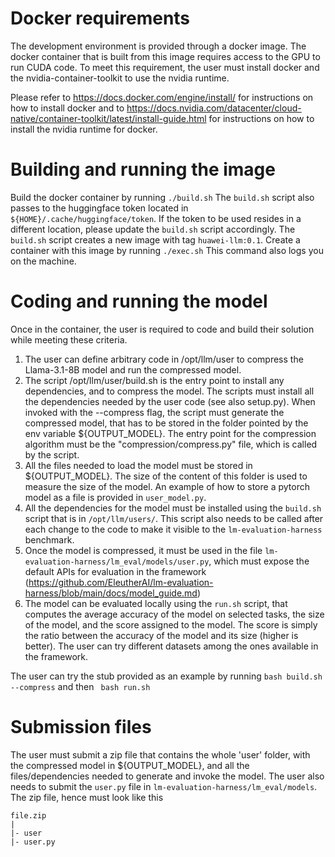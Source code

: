 # Docker requirements
The development environment is provided through a docker image. The docker container that is built from this image requires access to the GPU to run CUDA code. To meet this requirement, the user must install docker and the nvidia-container-toolkit to use the nvidia runtime.

Please refer to  https://docs.docker.com/engine/install/ for instructions on how to install docker and to https://docs.nvidia.com/datacenter/cloud-native/container-toolkit/latest/install-guide.html for instructions on how to install the nvidia runtime for docker.

# Building and running the image
Build the docker container by running
`./build.sh`
The `build.sh` script also passes to the huggingface token located in `${HOME}/.cache/huggingface/token`.  If the token to be used resides in a different location, please update the `build.sh` script accordingly.
The `build.sh` script creates a  new image with tag `huawei-llm:0.1`.
Create a container with this image by running
`./exec.sh`
This command also logs you on the machine.

# Coding and running the model
Once in the container, the user is required to code and build their solution while meeting these criteria.
1. The user can define arbitrary code in /opt/llm/user to compress the Llama-3.1-8B model and run the compressed model. 
2. The script /opt/llm/user/build.sh is the entry point to install any dependencies, and to compress the model. The scripts must install all the dependencies needed by the user code (see also setup.py). When invoked with the --compress flag, the script must generate the compressed model, that has to be stored in the folder pointed by the env variable ${OUTPUT_MODEL}. The entry point for the compression algorithm must be the "compression/compress.py" file, which is called by the script.
3. All the files needed to load the model must be stored in ${OUTPUT_MODEL}. The size of the content of this folder is used to measure the size of the model. An example of how to store a pytorch model as a file is provided in `user_model.py`.
3. All the dependencies for the model must be installed using the `build.sh` script that is in `/opt/llm/users/`.  This script also needs to be called after each change to the code to make it visible to the `lm-evaluation-harness` benchmark. 
4. Once the model is compressed, it must be used in the file `lm-evaluation-harness/lm_eval/models/user.py`, which must expose the default APIs for evaluation in the framework (https://github.com/EleutherAI/lm-evaluation-harness/blob/main/docs/model_guide.md)
5. The model can be evaluated locally using the `run.sh` script, that computes the average accuracy of the model on selected tasks, the size of the model, and the score assigned to the model. The score is simply the ratio between the accuracy of the model and its size (higher is better). The user can try different datasets among the ones available in the framework.

The user can try the stub provided as an example by running
`bash build.sh --compress` and then ` bash run.sh`

# Submission files
The user must submit a zip file that contains the whole 'user' folder, with the compressed model in ${OUTPUT_MODEL}, and all the files/dependencies needed to generate and invoke the model. The user also needs to submit the `user.py` file in `lm-evaluation-harness/lm_eval/models`. 
The zip file, hence must look like this
```
file.zip
|
|- user
|- user.py
```

